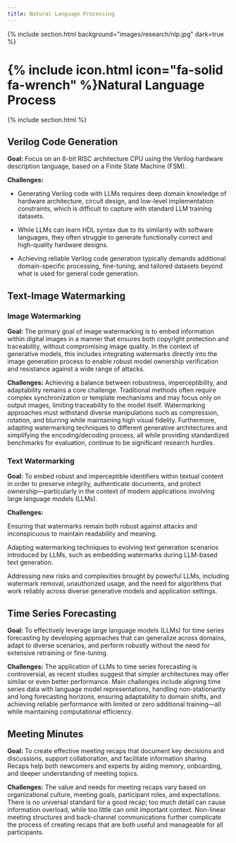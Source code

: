 ```yaml
---
title: Natural Language Processing
---
```


{% include section.html background="images/research/nlp.jpg" dark=true %}
# {% include icon.html icon="fa-solid fa-wrench" %}Natural Language Process

{% include section.html %}

## Verilog Code Generation
__Goal:__ Focus on an 8-bit RISC architecture CPU using the Verilog hardware description language, based on a Finite State Machine (FSM).

__Challenges:__
* Generating Verilog code with LLMs requires deep domain knowledge of hardware architecture, circuit design, and low-level implementation constraints, which is difficult to capture with standard LLM training datasets.

* While LLMs can learn HDL syntax due to its similarity with software languages, they often struggle to generate functionally correct and high-quality hardware designs.

* Achieving reliable Verilog code generation typically demands additional domain-specific processing, fine-tuning, and tailored datasets beyond what is used for general code generation.


## Text-Image Watermarking
### Image Watermarking
__Goal:__
The primary goal of image watermarking is to embed information within digital images in a manner that ensures both copyright protection and traceability, without compromising image quality. In the context of generative models, this includes integrating watermarks directly into the image generation process to enable robust model ownership verification and resistance against a wide range of attacks.

__Challenges:__
Achieving a balance between robustness, imperceptibility, and adaptability remains a core challenge. Traditional methods often require complex synchronization or template mechanisms and may focus only on output images, limiting traceability to the model itself. Watermarking approaches must withstand diverse manipulations such as compression, rotation, and blurring while maintaining high visual fidelity. Furthermore, adapting watermarking techniques to different generative architectures and simplifying the encoding/decoding process, all while providing standardized benchmarks for evaluation, continue to be significant research hurdles.

### Text Watermarking
__Goal:__
To embed robust and imperceptible identifiers within textual content in order to preserve integrity, authenticate documents, and protect ownership—particularly in the context of modern applications involving large language models (LLMs).

__Challenges:__

Ensuring that watermarks remain both robust against attacks and inconspicuous to maintain readability and meaning.

Adapting watermarking techniques to evolving text generation scenarios introduced by LLMs, such as embedding watermarks during LLM-based text generation.

Addressing new risks and complexities brought by powerful LLMs, including watermark removal, unauthorized usage, and the need for algorithms that work reliably across diverse generative models and application settings.


## Time Series Forecasting
__Goal:__
To effectively leverage large language models (LLMs) for time series forecasting by developing approaches that can generalize across domains, adapt to diverse scenarios, and perform robustly without the need for extensive retraining or fine-tuning.

__Challenges:__
The application of LLMs to time series forecasting is controversial, as recent studies suggest that simpler architectures may offer similar or even better performance. Main challenges include aligning time series data with language model representations, handling non-stationarity and long forecasting horizons, ensuring adaptability to domain shifts, and achieving reliable performance with limited or zero additional training—all while maintaining computational efficiency.

## Meeting Minutes

__Goal:__
To create effective meeting recaps that document key decisions and discussions, support collaboration, and facilitate information sharing. Recaps help both newcomers and experts by aiding memory, onboarding, and deeper understanding of meeting topics.

__Challenges:__
The value and needs for meeting recaps vary based on organizational culture, meeting goals, participant roles, and expectations. There is no universal standard for a good recap; too much detail can cause information overload, while too little can omit important context. Non-linear meeting structures and back-channel communications further complicate the process of creating recaps that are both useful and manageable for all participants.
